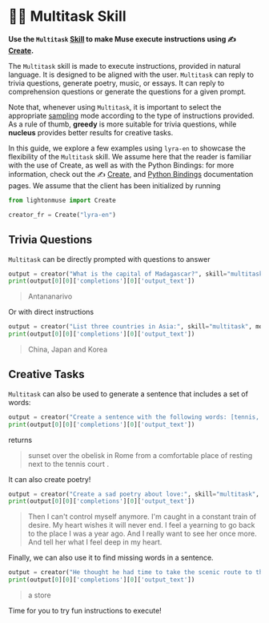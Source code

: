 # 🧑‍🏫 Multitask Skill

**Use the `Multitask` [Skill](/api/skills) to make Muse execute instructions using ✍️ [Create](/api/primitives/create).**

The `Multitask` skill is made to execute instructions, provided in natural language. It is designed to be aligned with the user. `Multitask` can reply to trivia questions, generate poetry, music, or essays. It can reply to comprehension questions or generate the questions for a given prompt.

Note that, whenever using `Multitask`, it is important to select the appropriate [sampling](/home/concepts#sampling) mode according to the type of instructions provided. As a rule of thumb, **greedy** is more suitable for trivia questions, while **nucleus** provides better results for creative tasks.

In this guide, we explore a few examples using `lyra-en` to showcase the flexibility of the `Multitask` skill. We assume here that the reader is familiar with the use of Create, as well as with the Python Bindings: for more information, check out the ✍️ [Create](/api/primitives/create), and [Python Bindings](/api/bindings/python) documentation pages. We assume that the client has been initialized by running

```python
from lightonmuse import Create

creator_fr = Create("lyra-en")
```

## Trivia Questions

`Multitask` can be directly prompted with questions to answer

```python 
output = creator("What is the capital of Madagascar?", skill="multitask", mode="greedy")
print(output[0][0]['completions'][0]['output_text'])
```

> Antananarivo

Or with direct instructions

```python
output = creator("List three countries in Asia:", skill="multitask", mode="greedy")
print(output[0][0]['completions'][0]['output_text'])
```

>China, Japan and Korea

## Creative Tasks

`Multitask` can also be used to generate a sentence that includes a set of words:

```python
output = creator("Create a sentence with the following words: [tennis, Rome, sunset]:", skill="multitask", n_tokens=30)
print(output[0][0]['completions'][0]['output_text'])
```

returns 

> sunset over the obelisk in Rome from a comfortable place of resting next to the tennis court .

It can also create poetry!

```python
output = creator("Create a sad poetry about love:", skill="multitask", n_tokens=65)
print(output[0][0]['completions'][0]['output_text'])
```

> Then I can't control myself anymore. I'm caught in a constant train of desire. My heart wishes it will never end. I feel a yearning to go back to the place I was a year ago. And I really want to see her once more. And tell her what I feel deep in my heart. 

Finally, we can also use it to find missing words in a sentence.

```python
output = creator("He thought he had time to take the scenic route to the store, but the _ was closed early.. What is _?", skill="multitask", mode="greedy")
print(output[0][0]['completions'][0]['output_text'])
```

> a store

Time for you to try fun instructions to execute!
